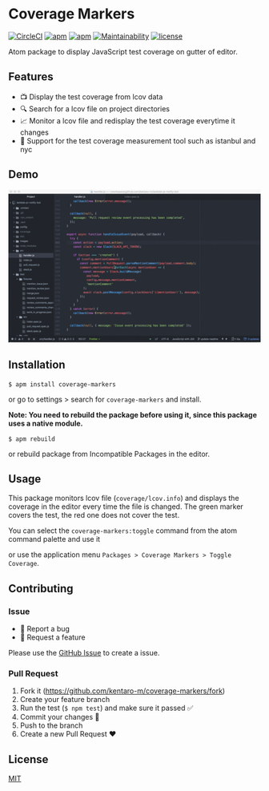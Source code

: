 # Coverage Markers

[![CircleCI](https://img.shields.io/circleci/project/github/kentaro-m/coverage-markers.svg?style=flat-square)](https://circleci.com/gh/kentaro-m/coverage-markers)
[![apm](https://img.shields.io/apm/v/coverage-markers.svg?style=flat-square)](https://atom.io/packages/coverage-markers)
[![apm](https://img.shields.io/apm/dm/coverage-markers.svg?style=flat-square)](https://atom.io/packages/coverage-markers)
[![Maintainability](https://api.codeclimate.com/v1/badges/b91f307a30704e24f143/maintainability)](https://codeclimate.com/github/kentaro-m/coverage-markers/maintainability)
[![license](https://img.shields.io/github/license/kentaro-m/coverage-markers.svg?style=flat-square)](https://github.com/kentaro-m/coverage-markers/blob/master/LICENSE.md)

Atom package to display JavaScript test coverage on gutter of editor.

## Features

* :tv: Display the test coverage from lcov data
* :mag: Search for a lcov file on project directories
* :chart_with_upwards_trend: Monitor a lcov file and redisplay the test coverage everytime it changes
* :angel: Support for the test coverage measurement tool such as istanbul and nyc

## Demo

![](./images/demo.gif)

## Installation

```
$ apm install coverage-markers
```

or go to settings > search for `coverage-markers` and install.

**Note: You need to rebuild the package before using it, since this package uses a native module.**

```
$ apm rebuild
```

or rebuild package from Incompatible Packages in the editor.

## Usage

This package monitors lcov file (`coverage/lcov.info`) and displays the coverage in the editor every time the file is changed. The green marker covers the test, the red one does not cover the test.

You can select the `coverage-markers:toggle` command from the atom command palette and use it

or use the application menu `Packages > Coverage Markers > Toggle Coverage`.

## Contributing

### Issue

* :bug: Report a bug
* :gift: Request a feature

Please use the [GitHub Issue](https://github.com/kentaro-m/coverage-markers/issues) to create a issue.

### Pull Request

1. Fork it (<https://github.com/kentaro-m/coverage-markers/fork>)
2. Create your feature branch
3. Run the test (`$ npm test`) and make sure it passed :white_check_mark:
4. Commit your changes :pencil:
5. Push to the branch
6. Create a new Pull Request :heart:

## License

[MIT](https://github.com/kentaro-m/coverage-markers/blob/master/LICENSE.md)
